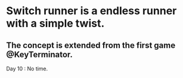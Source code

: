 # Switch runner is a endless runner with a simple twist.
## The concept is extended from the first game @KeyTerminator.
 
Day 10 : No time.
